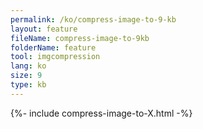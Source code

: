 ```yaml
---
permalink: /ko/compress-image-to-9-kb
layout: feature
fileName: compress-image-to-9kb
folderName: feature
tool: imgcompression
lang: ko
size: 9
type: kb
---
```


{%- include compress-image-to-X.html -%}
